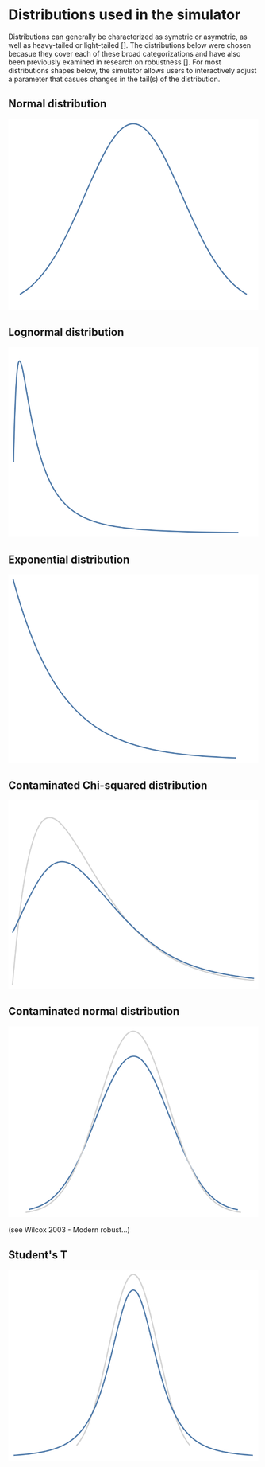 # Distributions used in the simulator
Distributions can generally be characterized as
symetric or asymetric, as well as heavy-tailed or light-tailed []. The distributions below were
chosen becasue they cover each of these broad categorizations and have also been 
previously examined in research on robustness []. For most distributions shapes below, 
the simulator allows users to interactively adjust a parameter that
casues changes in the tail(s) of the distribution.

## Normal distribution

![norm](img/norm_dist.svg)

## Lognormal distribution

![log](img/lognorm_dist.svg)

## Exponential distribution

![exp](img/exp_dist.svg)

## Contaminated Chi-squared distribution

![contam_dist](img/chi_contam_dist.svg)

## Contaminated normal distribution

![contam_norm](img/contam_norm_dist.svg)

(see Wilcox 2003 - Modern robust...)

## Student's T

![t](img/t_dist.svg)


